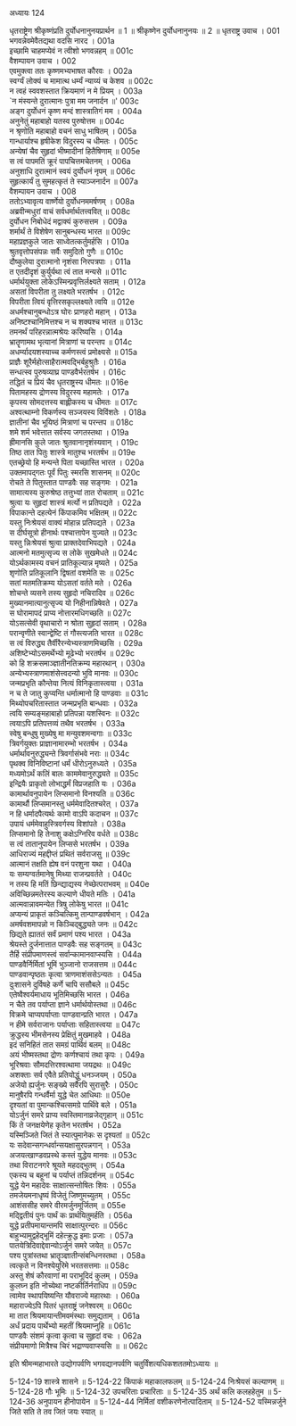अध्यायः 124

धृतराष्ट्रेण श्रीकृष्णंप्रति दुर्योधनानुनयप्रार्थन ॥ 1 ॥ श्रीकृष्णेन दुर्योधनानुनयः ॥ 2 ॥
धृतराष्ट्र उवाच ।	001    
भगवन्नेवमेवैतद्यथा वदसि नारद ।	001a  
इच्छामि चाहमप्येवं न त्वीशो भगवन्नहम् ॥	001c  
वैशम्पायन उवाच ।	002    
एवमुक्त्वा ततः कृष्णमभ्यभाषत कौरवः ।	002a  
स्वर्ग्यं लोक्यं च मामात्थ धर्म्यं न्याय्यं च केशव ॥	002c  
न त्वहं स्ववशस्तात क्रियमाणं न मे प्रियम् ।	003a  
`न मंस्यन्ते दुरात्मानः पुत्रा मम जनार्दन ॥'	003c  
अङ्ग दुर्योधनं कृष्ण मन्दं शास्त्रातिगं मम ।	004a  
अनुनेतुं महाबाहो यतस्व पुरुषोत्तम ॥	004c  
न श्रृणोति महाबाहो वचनं साधु भाषितम् ।	005a  
गान्धार्याश्च हृषीकेश विदुरस्य च धीमतः ।	005c  
अन्येषां चैव सुहृदां भीष्मादीनां हितैषिणाम् ॥	005e  
स त्वं पापमतिं क्रूरं पापचित्तमचेतनम् ।	006a  
अनुशाधि दुरात्मानं स्वयं दुर्योधनं नृपम् ॥	006c  
सुहृत्कार्यं तु सुमहत्कृतं ते स्याञ्जनार्दन ॥	007a  
वैशम्पायन उवाच ।	008    
ततोऽभ्यावृत्य वार्ष्णेयो दुर्योधनममर्षणम् ।	008a  
अब्रवीन्मधुरां वाचं सर्वधर्मार्थतत्त्ववित् ॥	008c  
दुर्योधन निबोधेदं मद्वाक्यं कुरुसत्तम ।	009a  
शर्मार्थं ते विशेषेण सानुबन्धस्य भारत ॥	009c  
महाप्रज्ञकुले जातः साध्वेतत्कर्तुमर्हसि ।	010a  
श्रुतवृत्तोपसंपन्नः सर्वैः समुदितो गुणैः ॥	010c  
दौष्कुलेया दुरात्मानो नृशंसा निरपत्रपाः ।	011a  
त एतदीदृशं कुर्युर्यथा त्वं तात मन्यसे ॥	011c  
धर्मार्थयुक्ता लोकेऽस्मिन्प्रवृत्तिर्लक्ष्यते सताम् ।	012a  
असतां विपरीता तु लक्ष्यते भरतर्षभ ।	012c  
विपरीता त्वियं वृत्तिरसकृल्लक्ष्यते त्वयि ॥	012e  
अधर्मश्चानुबन्धोऽत्र घोरः प्राणहरो महान् ।	013a  
अनिष्टश्चानिमित्तश्च न च शक्यश्च भारत ॥	013c  
तमनर्थं परिहरन्नात्मश्रेयः करिष्यसि ।	014a  
भ्रातॄणामथ भृत्यानां मित्राणां च परन्तप ॥	014c  
अधर्म्यादयशस्याच्च कर्मणस्त्वं प्रमोक्ष्यसे ॥	015a  
प्राज्ञैः शूरैर्महोत्साहैरात्मवद्भिर्बहुश्रुतैः ।	016a  
सन्धत्स्व पुरुषव्याघ्र पाण्डवैर्भरतर्षभ ।	016c  
तद्धितं च प्रियं चैव धृतराष्ट्रस्य धीमतः ॥	016e  
पितामहस्य द्रोणस्य विदुरस्य महामतेः ।	017a  
कृपस्य सोमदत्तस्य बाह्लीकस्य च धीमतः ॥	017c  
अश्वत्थाम्नो विकर्णस्य सञ्जयस्य विविंशतेः ।	018a  
ज्ञातीनां चैव भूयिष्ठं मित्राणां च परन्तप ॥	018c  
शमे शर्म भवेत्तात सर्वस्य जगतस्तथा ।	019a  
ह्रीमानसि कुले जातः श्रुतवानानृशंस्यवान् ।	019c  
तिष्ठ तात पितुः शास्त्रे मातुश्च भरतर्षभ ॥	019e  
एतच्छ्रेयो हि मन्यन्ते पिता यच्छास्ति भारत ।	020a  
उक्तमापद्गतः पूर्वं पितुः स्मरसि शासनम् ॥	020c  
रोचते ते पितुस्तात पाण्डवैः सह सङ्गमः ।	021a  
सामात्यस्य कुरुश्रेष्ठ तत्तुभ्यां तात रोचताम् ॥	021c  
श्रुत्वा यः सुहृदां शास्त्रं मर्त्यो न प्रतिपद्यते ।	022a  
विपाकान्ते दहत्येनं किंपाकमिव भक्षितम् ॥	022c  
यस्तु निःश्रेयसं वाक्यं मोहान्न प्रतिपद्यते ।	023a  
स दीर्घसूत्रो हीनार्थः पश्चात्तापेन युज्यते ॥	023c  
यस्तु न्निःश्रेयसं श्रुत्वा प्राक्तदेवाभिपद्यते ।	024a  
आत्मनो मतमुत्सृज्य स लोके सुखमेधते ॥	024c  
योऽर्थकामस्य वचनं प्रातिकूल्यान्न मृष्यते ।	025a  
शृणोति प्रतिकूलानि द्विषतां वशमेति सः ॥	025c  
सतां मतमतिक्रम्य योऽसतां वर्तते मते ।	026a  
शोचन्ते व्यसने तस्य सुहृदो नचिरादिव ॥	026c  
मुख्यानमात्यानुत्सृज्य यो निहीनान्निषेवते ।	027a  
स घोरामापदं प्राप्य नोत्तारमधिगच्छति ॥	027c  
योऽसत्सेवी वृथाचारो न श्रोता सुहृदां सताम् ।	028a  
परान्वृणीते स्वान्द्वेष्टि तं गौस्त्यजति भारत ॥	028c  
स त्वं विरुद्ध्य तैर्वीरैरन्येभ्यस्त्राणमिच्छसि ।	029a  
अशिष्टेभ्योऽसमर्थेभ्यो मूढेभ्यो भरतर्षभ ॥	029c  
को हि शक्रसमाञ्ज्ञातीनतिक्रम्य महारथान् ।	030a  
अन्येभ्यस्त्राणमाशंसेत्त्वदन्यो भुवि मानवः ॥	030c  
जन्मप्रभृति कौन्तेया नित्यं विनिकृतास्त्वया ।	031a  
न च ते जातु कुप्यन्ति धर्मात्मानो हि पाण्डवाः ॥	031c  
मिथ्योपचरितास्तात जन्मप्रभृति बान्धवाः ।	032a  
त्वयि सम्यङ्महाबाहो प्रतिपन्ना यशस्विनः ॥	032c  
त्वयाऽपि प्रतिपत्तव्यं तथैव भरतर्षभ ।	033a  
स्वेषु बन्धुषु मुख्येषु मा मन्युवशमन्वगाः ॥	033c  
त्रिवर्गयुक्तः प्राज्ञानामारम्भो भरतर्षभ ।	034a  
धर्मार्थावनुरुद्ध्यन्ते त्रिवर्गासंभवे नराः ॥	034c  
पृथक्व विनिविष्टानां धर्मं धीरोऽनुरुध्यते ।	035a  
मध्यमोऽर्थं कलिं बालः काममेवानुरुद्ध्यते ॥	035c  
इन्द्रियैः प्राकृतो लोभाद्धर्मं विप्रजहाति यः ।	036a  
कामार्थावनुपायेन लिप्समानो विनश्यति ॥	036c  
कामार्थौ लिप्समानस्तु धर्ममेवादितश्चरेत् ।	037a  
न हि धर्मादपैत्यर्थः कामो वाऽपि कदाचन ॥	037c  
उपायं धर्ममेवाहुस्त्रिवर्गस्य विशांपते ।	038a  
लिप्समानो हि तेनाशु कक्षेऽग्निरिव वर्धते ॥	038c  
स त्वं तातानुपायेन लिप्ससे भरतर्षभ ।	039a  
आधिराज्यं महद्दीप्तं प्रथितं सर्वराजसु ॥	039c  
आत्मानं तक्षति ह्येष वनं परशुना यथा ।	040a  
यः सम्यग्वर्तमानेषु मिथ्या राजन्प्रवर्तते ।	040c  
न तस्य हि मतिं छिन्द्याद्यस्य नेच्छेत्पराभवम् ॥	040e  
अविच्छिन्नमतेरस्य कल्याणे धीयते मतिः ।	041a  
आत्मवान्नावमन्येत त्रिषु लोकेषु भारत ॥	041c  
अप्यन्यं प्राकृतं कञ्चित्किमु तान्पाण्डवर्षभान् ।	042a  
अमर्षवशमापन्नो न किञ्चिद्बुद्ध्यते जनः ॥	042c  
छिद्यते ह्याततं सर्वं प्रमाणं पश्य भारत ।	043a  
श्रेयस्ते दुर्जनात्तात पाण्डवैः सह सङ्गतम् ॥	043c  
तैर्हि संप्रीपमाणस्त्वं सर्वान्कामानवाप्स्यसि ।	044a  
पाण्डवैर्निर्मितां भूमिं भुञ्जानो राजसत्तम ॥	044c  
पाण्डवान्पृष्ठतः कृत्वा त्राणमाशंससेऽन्यतः ।	045a  
दुःशासने दुर्विषहे कर्णे चापि ससौबले ॥	045c  
एतेष्वैश्वर्यमाधाय भूतिमिच्छसि भारत ।	046a  
न चैते तव पर्याप्ता ज्ञाने धर्मार्थयोस्तथा ॥	046c  
विक्रमे चाप्यपर्याप्ताः पाण्डवान्प्रति भारत ।	047a  
न हीमे सर्वराजानः पर्याप्ताः सहितास्त्वया ॥	047c  
क्रुद्धस्य भीमसेनस्य प्रेक्षितुं मुखमाहवे ।	048a  
इदं सनिहितं तात समग्रं पार्थिवं बलम् ॥	048c  
अयं भीष्मस्तथा द्रोणः कर्णश्चायं तथा कृपः ।	049a  
भूरिश्रवाः सौमदत्तिरश्वत्थामा जयद्रथः ॥	049c  
अशक्ताः सर्व एवैते प्रतियोद्धुं धनञ्जयम् ।	050a  
अजेयो ह्यर्जुनः सङ्ख्ये सर्वैरपि सुरासुरैः ।	050c  
मानुषैरपि गन्धर्वैर्मा युद्धे चेत आधिथाः ॥	050e  
दृश्यतां वा पुमान्कश्चित्समग्रे पार्थिवे बले ।	051a  
योऽर्जुनं समरे प्राप्य स्वस्तिमानाव्रजेद्गृहान् ॥	051c  
किं ते जनक्षयेणेह कृतेन भरतर्षभ ।	052a  
यस्मिञ्जिते जितं ते स्यात्पुमानेकः स दृश्यतां ॥	052c  
यः सदेवान्सगन्धर्वान्सयक्षासुरपन्नगान् ।	053a  
अजयत्खाण्डवप्रस्थे कस्तं युद्धेय मानवः ॥	053c  
तथा विराटनगरे श्रूयते महदद्भुतम् ।	054a  
एकस्य च बहूनां च पर्याप्तं तन्निदर्शनम् ॥	054c  
युद्धे येन महादेवः साक्षात्सन्तोषितः शिवः ।	055a  
तमजेयमनाधृष्यं विजेतुं जिष्णुमच्युतम् ।	055c  
आशंससीह समरे वीरमर्जुनमूर्जितम् ॥	055e  
मद्द्वितीयं पुनः पार्थं कः प्रार्थयितुमर्हति ।	056a  
युद्धे प्रतीपमायान्तमपि साक्षात्पुरन्दरः ॥	056c  
बाहुभ्यामुद्वहेद्भूमिं दहेत्क्रुद्ध इमाः प्रजाः ।	057a  
पातयेत्रिदिवाद्देवान्योऽर्जुनं समरे जयेत् ॥	057c  
पश्य पुत्रांस्तथा भ्रातॄञ्ज्ञातीन्संबन्धिनस्तथा ।	058a  
त्वत्कृते न विनश्येयुरिमे भरतसत्तमाः ॥	058c  
अस्तु शेषं कौरवाणां मा पराभूदिदं कुलम् ।	059a  
कुलघ्न इति नोच्येथा नष्टकीर्तिर्नराधिप ॥	059c  
त्वामेव स्थापयिष्यन्ति यौवराज्ये महारथाः ।	060a  
महाराज्येऽपि पितरं धृतराष्ट्रं जनेश्वरम् ॥	060c  
मा तात श्रियमायान्तीमवमंस्थाः समुद्यताम् ।	061a  
अर्धं प्रदाय पार्थेभ्यो महतीं श्रियमाप्नुहि ॥	061c  
पाण्डवैः संशमं कृत्वा कृत्वा च सुहृदां वचः ।	062a  
संप्रीयमाणो मित्रैश्च चिरं भद्राण्यवाप्स्यसि ॥ ॥	062c  

इति श्रीमन्महाभारते उद्योगपर्वणि भगवद्यानपर्वणि चतुर्विंशत्यधिकशततमोऽध्यायः ॥

5-124-19 शास्त्रे शासने ॥ 5-124-22 किंपाकं महाकालफलम् ॥ 5-124-24 निःश्रेयसं कल्याणम् ॥ 5-124-28 गौः भूमिः ॥ 5-124-32 उपचरिताः प्रचारिताः ॥ 5-124-35 अर्थं कलि कलहहेतुम ॥ 5-124-36 अनुपायन हीनोपायेन ॥ 5-124-44 निर्मितां वशीकरणेनोत्पादिताम् ॥ 5-124-52 यस्मिन्नर्जुने जिते सति ते तव जितं जयः स्यात् ॥
